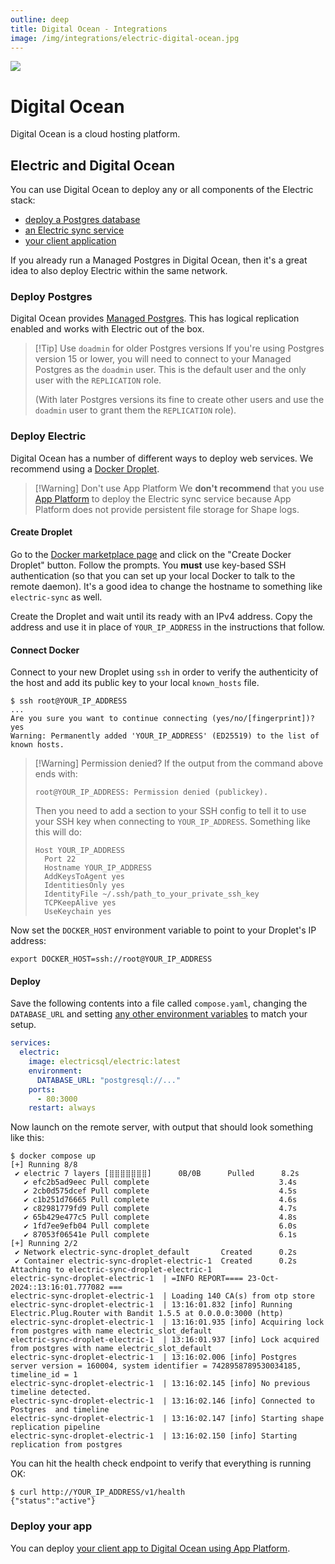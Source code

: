 ```yaml
---
outline: deep
title: Digital Ocean - Integrations
image: /img/integrations/electric-digital-ocean.jpg
---
```


<img src="/img/integrations/digital-ocean.svg" class="product-icon" />

# Digital Ocean

Digital Ocean is a cloud hosting platform.

## Electric and Digital Ocean

You can use Digital Ocean to deploy any or all components of the Electric stack:

- [deploy a Postgres database](#deploy-postgres)
- [an Electric sync service](#deploy-electric)
- [your client application](#deploy-your-app)

If you already run a Managed Postgres in Digital Ocean, then it's a great idea to also deploy Electric within the same network.

### Deploy Postgres

Digital Ocean provides [Managed Postgres](https://docs.digitalocean.com/products/databases/postgresql/). This has logical replication enabled and works with Electric out of the box.

> [!Tip] Use <code>doadmin</code> for older Postgres versions
> If you're using Postgres version 15 or lower, you will need to connect to your Managed Postgres as the `doadmin` user. This is the default user and the only user with the `REPLICATION` role.
>
> (With later Postgres versions its fine to create other users and use the `doadmin` user to grant them the `REPLICATION` role).

### Deploy Electric

Digital Ocean has a number of different ways to deploy web services. We recommend using a [Docker Droplet](https://marketplace.digitalocean.com/apps/docker).

> [!Warning] Don't use App Platform
> We **don't recommend** that you use [App Platform](https://docs.digitalocean.com/products/app-platform/) to deploy the Electric sync service because App Platform does not provide persistent file storage for Shape logs.

#### Create Droplet

Go to the [Docker marketplace page](https://marketplace.digitalocean.com/apps/docker) and click on the "Create Docker Droplet" button. Follow the prompts. You **must** use key-based SSH authentication (so that you can set up your local Docker to talk to the remote daemon). It's a good idea to change the hostname to something like `electric-sync` as well.

Create the Droplet and wait until its ready with an IPv4 address. Copy the address and use it in place of `YOUR_IP_ADDRESS` in the instructions that follow.

#### Connect Docker

Connect to your new Droplet using `ssh` in order to verify the authenticity of the host and add its public key to your local `known_hosts` file.

```console
$ ssh root@YOUR_IP_ADDRESS
...
Are you sure you want to continue connecting (yes/no/[fingerprint])? yes
Warning: Permanently added 'YOUR_IP_ADDRESS' (ED25519) to the list of known hosts.
```

> [!Warning] Permission denied?
> If the output from the command above ends with:
>
>     root@YOUR_IP_ADDRESS: Permission denied (publickey).
>
> Then you need to add a section to your SSH config to tell it to use your SSH key
> when connecting to `YOUR_IP_ADDRESS`. Something like this will do:
>
> ```
> Host YOUR_IP_ADDRESS
>   Port 22
>   Hostname YOUR_IP_ADDRESS
>   AddKeysToAgent yes
>   IdentitiesOnly yes
>   IdentityFile ~/.ssh/path_to_your_private_ssh_key
>   TCPKeepAlive yes
>   UseKeychain yes
> ```

Now set the `DOCKER_HOST` environment variable to point to your Droplet's IP address:

```shell
export DOCKER_HOST=ssh://root@YOUR_IP_ADDRESS
```

#### Deploy

Save the following contents into a file called `compose.yaml`, changing the `DATABASE_URL` and setting [any other environment variables](/docs/api/config) to match your setup.

```yaml
services:
  electric:
    image: electricsql/electric:latest
    environment:
      DATABASE_URL: "postgresql://..."
    ports:
      - 80:3000
    restart: always
```

Now launch on the remote server, with output that should look something like this:

```console
$ docker compose up
[+] Running 8/8
 ✔ electric 7 layers [⣿⣿⣿⣿⣿⣿⣿]      0B/0B      Pulled      8.2s
   ✔ efc2b5ad9eec Pull complete                             3.4s
   ✔ 2cb0d575dcef Pull complete                             4.5s
   ✔ c1b251d76665 Pull complete                             4.6s
   ✔ c82981779fd9 Pull complete                             4.7s
   ✔ 65b429e477c5 Pull complete                             4.8s
   ✔ 1fd7ee9efb04 Pull complete                             6.0s
   ✔ 87053f06541e Pull complete                             6.1s
[+] Running 2/2
 ✔ Network electric-sync-droplet_default       Created      0.2s
 ✔ Container electric-sync-droplet-electric-1  Created      0.2s
Attaching to electric-sync-droplet-electric-1
electric-sync-droplet-electric-1  | =INFO REPORT==== 23-Oct-2024::13:16:01.777082 ===
electric-sync-droplet-electric-1  | Loading 140 CA(s) from otp store
electric-sync-droplet-electric-1  | 13:16:01.832 [info] Running Electric.Plug.Router with Bandit 1.5.5 at 0.0.0.0:3000 (http)
electric-sync-droplet-electric-1  | 13:16:01.935 [info] Acquiring lock from postgres with name electric_slot_default
electric-sync-droplet-electric-1  | 13:16:01.937 [info] Lock acquired from postgres with name electric_slot_default
electric-sync-droplet-electric-1  | 13:16:02.006 [info] Postgres server version = 160004, system identifier = 7428958789530034185, timeline_id = 1
electric-sync-droplet-electric-1  | 13:16:02.145 [info] No previous timeline detected.
electric-sync-droplet-electric-1  | 13:16:02.146 [info] Connected to Postgres  and timeline
electric-sync-droplet-electric-1  | 13:16:02.147 [info] Starting shape replication pipeline
electric-sync-droplet-electric-1  | 13:16:02.150 [info] Starting replication from postgres
```

You can hit the health check endpoint to verify that everything is running OK:

```console
$ curl http://YOUR_IP_ADDRESS/v1/health
{"status":"active"}
```

### Deploy your app

You can deploy [your client app to Digital Ocean using App Platform](https://www.digitalocean.com/community/tutorials/how-to-deploy-a-static-website-to-the-cloud-with-digitalocean-app-platform).
